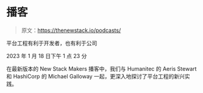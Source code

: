 # 播客

> 原文：<https://thenewstack.io/podcasts/>

平台工程有利于开发者，也有利于公司

2023 年 1 月 18 日下午 1 点 23 分

在最新版本的 New Stack Makers 播客中，我们与 Humanitec 的 Aeris Stewart 和 HashiCorp 的 Michael Galloway 一起，更深入地探讨了平台工程的新兴实践。